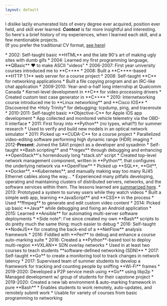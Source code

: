 ```yaml
---
layout: default
---
```


I dislike lazily enumerated lists of every degree ever acquired, position ever held, and skill ever learned.
***Context*** is far more insightful and interesting.
So here's a brief history of my experiences, when I learned each skill, and a few mentionable projects.  
(If you prefer the traditional CV format, <a href="/assets/files/cv.pdf" target="_blank">see here</a>)

<div markdown="1" id="exp-history">
* 2002: Self-taught basic **HTML** and the late 90's art of making ugly sites with dumb gifs
* 2004: Learned my first programming language, **QBasic** ❤  to make ASCII "videos"
* 2006-2007: First year university courses introduced me to **C++**
  * 2008: Built a **C++**-based **HTTP 1.1** web server for a course project
* 2008: Self-taught **C** for networking applications
  * Built a file copying program and an IRC-like chat application
* 2009-2010: Year-and-a-half long internship at Qualcomm Canada
  * Kernel-level development in **C** for video processing drivers
  * Created custom test case generator in **C++**
* 2010: Internetworking course introduced me to **Linux networking** and **Cisco IOS**
  * Discovered the *Holy Trinity* for debugging: tcpdump, ping, and traceroute
* 2010-2011: Self-taught basic **Objective-C** for Apple iOS app development
  * App collected and monitored vehicle telemetry via the OBD-II interface
* 2011: First foray into **Python** (no types, what?!) for summer research
  * Used to verify and build new models in an optical network simulator
* 2011: Picked up **CUDA-C** for a course project
  * Parallelized video-editing software performing high dynamic range (HDR) imaging
* 2012-<b>Present</b>: Joined the SAVI project as a developer and sysadmin
  * Self-taught **Bash scripting**  and **regex** through debugging and enhancing **OpenStack**'s horrendously long *stack.sh* script
  * Created top-level network management component, written in **Python**, that configures the underlying network via **OpenFlow**
  * Picked up **SQL**, **Git**, **Docker**, **Kubernetes**, and manually making way too many RJ45 Ethernet cables along the way...
  * Experienced many pitfalls developing, operating and maintaining clusters of distributed servers, networks, and the software services within them. The lessons learned are 
<a href="https://www.researchgate.net/publication/326276763_Deploying_a_Multi-Tier_Heterogeneous_Cloud_Experiences_and_Lessons_from_the_SAVI_Testbed" target="_blank">summarized here</a>.
* 2013: Prototyped a system to survey users while they watch videos
  * Built a simple web app, learning **JavaScript** and **CSS** in the process
  * Used **ffmpeg** to generate and edit custom video content
* 2014: Picked up basic **Java** while debugging and fixing an Android application
* 2015: Learned **Ansible** for automating multi-server software deployments
  * *Side note*: I've since created my own **Bash** scripts to do pretty much the same thing; much easier to debug
* 2016: Self-taught **NodeJS** for creating the back-end of a **NetFlow** analysis framework
* 2016: Fiddled with **Perl** to debug and enhance a course auto-marking suite
* 2016: Created a **Python**-based tool to deploy multi-region **VXLAN** SDN overlay networks
  * Used in at least two courses to teach students **software-defined networking (SDN)**
* 2017: Self-taught **Go** to create a monitoring tool to track changes in network latency
* 2017: Supervised team of summer students to develop a framework for tracking and counting people by sniffing **Wi-Fi** frames
* 2019-2020: Developed a P2P service mesh using **Go** using libp2p
  * Managed development w/ group of students for their capstone project
* 2019-2020: Created a new lab environment & auto-marking framework in pure **Bash**
  * Enables students to work remotely, auto-updates, and remotely submit work
  * Usable for variety of courses from basic programming to networking

</div>
